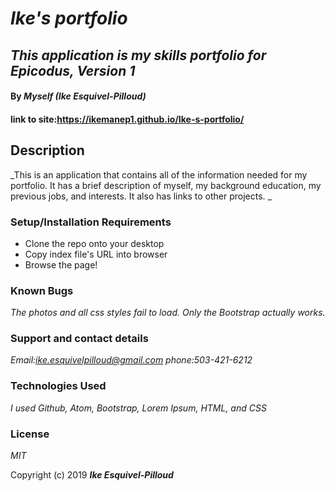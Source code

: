 # _Ike's portfolio_

## _This application is my skills portfolio for Epicodus, Version 1_

#### By _**Myself (Ike Esquivel-Pilloud)**_

#### link to site:https://ikemanep1.github.io/Ike-s-portfolio/

## Description

_This is an application that contains all of the information needed for my portfolio. It has a brief description of myself, my background education, my previous jobs, and interests. It also has links to other projects. _

### Setup/Installation Requirements

* Clone the repo onto your desktop
* Copy index file's URL into browser
* Browse the page!

### Known Bugs

_The photos and all css styles fail to load. Only the Bootstrap actually works._

### Support and contact details

_Email:ike.esquivelpilloud@gmail.com phone:503-421-6212_

### Technologies Used

_I used Github, Atom, Bootstrap, Lorem Ipsum, HTML, and CSS_

### License

*MIT*

Copyright (c) 2019 **_Ike Esquivel-Pilloud_**

